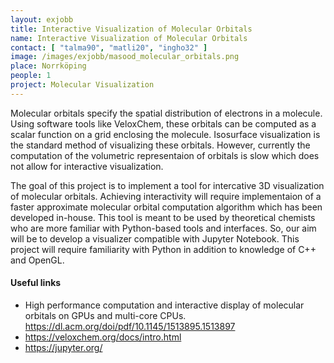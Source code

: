 ```yaml
---
layout: exjobb
title: Interactive Visualization of Molecular Orbitals
name: Interactive Visualization of Molecular Orbitals
contact: [ "talma90", "matli20", "ingho32" ]
image: /images/exjobb/masood_molecular_orbitals.png
place: Norrköping
people: 1
project: Molecular Visualization
---
```


Molecular orbitals specify the spatial distribution of electrons in a molecule. 
Using software tools like VeloxChem, these orbitals can be computed as a scalar 
function on a grid enclosing the molecule. Isosurface visualization is the 
standard method of visualizing these orbitals. However, currently the computation 
of the volumetric representaion of orbitals is slow which does not allow for 
interactive visualization. 

The goal of this project is to implement a tool for intercative 3D visualization of 
molecular orbitals. Achieving interactivity will require implementaion of a faster 
approximate molecular orbital computation algorithm which has been developed in-house. 
This tool is meant to be used by theoretical chemists who are more 
familiar with Python-based tools and interfaces. So, our aim will be to develop 
a visualizer compatible with Jupyter Notebook. This project will require familiarity 
with Python in addition to knowledge of C++ and OpenGL.


#### Useful links
 - High performance computation and interactive display of molecular orbitals on 
 GPUs and multi-core CPUs. https://dl.acm.org/doi/pdf/10.1145/1513895.1513897
 - https://veloxchem.org/docs/intro.html
 - https://jupyter.org/

